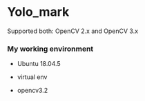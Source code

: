 # Yolo_mark

Supported both: OpenCV 2.x and OpenCV 3.x

### My working environment
- Ubuntu 18.04.5

- virtual env

- opencv3.2

